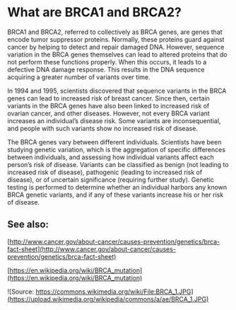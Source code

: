 <!---
Linked to by What are BRCA1 and BRCA2 under the About menu
-->

# What are BRCA1 and BRCA2?

BRCA1 and BRCA2, referred to collectively as BRCA genes, are genes that encode tumor suppressor proteins. Normally, these 
proteins guard against cancer by helping to detect and repair damaged DNA. However, sequence variation in the BRCA genes 
themselves can lead to altered proteins that do not perform these functions properly. When this occurs, it leads to a 
defective DNA damage response. This results in the DNA sequence acquiring a greater number of variants over time.  
 
In 1994 and 1995, scientists discovered that sequence variants in the BRCA genes can lead to increased risk of breast cancer. 
Since then, certain variants in the BRCA genes have also been linked to increased risk of ovarian cancer, and other diseases. 
However, not every BRCA variant increases an individual’s disease risk.  Some variants are inconsequential, and people with 
such variants show no increased risk of disease. 

The BRCA genes vary between different individuals.  Scientists have been studying genetic variation, which is the aggregation 
of specific differences between individuals, and assessing how individual variants affect each person’s risk of disease. 
Variants can be classified as benign (not leading to increased risk of disease), pathogenic (leading to increased risk of 
disease), or of uncertain significance (requiring further study).  Genetic testing is performed to determine whether an 
individual harbors any known BRCA genetic variants, and if any of these variants increase his or her risk of disease.

## See also:

[http://www.cancer.gov/about-cancer/causes-prevention/genetics/brca-fact-sheet](http://www.cancer.gov/about-cancer/causes-prevention/genetics/brca-fact-sheet)

[https://en.wikipedia.org/wiki/BRCA_mutation](https://en.wikipedia.org/wiki/BRCA_mutation)

![Source: https://commons.wikimedia.org/wiki/File:BRCA_1.JPG](https://upload.wikimedia.org/wikipedia/commons/a/ae/BRCA_1.JPG)
<!---
(text of caption, to be displayed in a smaller font as shown)
Source: https://commons.wikimedia.org/wiki/File:BRCA_1.JPG
-->
